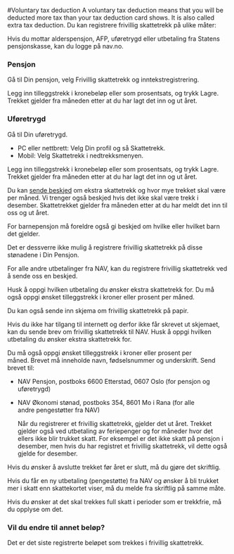 #Voluntary tax deduction
A voluntary tax deduction means that you will be deducted more tax than your tax deduction card shows. It is also called extra tax deduction.
Du kan registrere frivillig skattetrekk på ulike måter:

 Hvis du mottar alderspensjon, AFP, uføretrygd eller utbetaling fra Statens pensjonskasse, kan du logge på nav.no.

 ### Pensjon

 Gå til Din pensjon, velg Frivillig skattetrekk og inntekstregistrering.

 Legg inn tilleggstrekk i kronebeløp eller som prosentsats, og trykk Lagre. Trekket gjelder fra måneden etter at du har lagt det inn og ut året. 

 ### Uføretrygd

 Gå til Din uføretrygd.

 * PC eller nettbrett: Velg Din profil og så Skattetrekk.
* Mobil: Velg Skattetrekk i nedtrekksmenyen.

 Legg inn tilleggstrekk i kronebeløp eller som prosentsats, og trykk Lagre. Trekket gjelder fra måneden etter at du har lagt det inn og ut året.

  Du kan [sende beskjed](/person/kontakt-oss/nb/send-beskjed) om ekstra skattetrekk og hvor mye trekket skal være per måned. Vi trenger også beskjed hvis det ikke skal være trekk i desember. Skattetrekket gjelder fra måneden etter at du har meldt det inn til oss og ut året.

 For barnepensjon må foreldre også gi beskjed om hvilke eller hvilket barn det gjelder.

 Det er dessverre ikke mulig å registrere frivillig skattetrekk på disse stønadene i Din Pensjon.

 For alle andre utbetalinger fra NAV, kan du registrere frivillig skattetrekk ved å sende oss en beskjed.

 Husk å oppgi hvilken utbetaling du ønsker ekstra skattetrekk for. Du må også oppgi ønsket tilleggstrekk i kroner eller prosent per måned.   

  Du kan også sende inn skjema om frivillig skattetrekk på papir.

  Hvis du ikke har tilgang til internett og derfor ikke får skrevet ut skjemaet, kan du sende brev om frivillig skattetrekk til NAV. Husk å oppgi hvilken utbetaling du ønsker ekstra skattetrekk for.

  Du må også oppgi ønsket tilleggstrekk i kroner eller prosent per måned. Brevet må inneholde navn, fødselsnummer og underskrift. Send brevet til:

 * NAV Pensjon, postboks 6600 Etterstad, 0607 Oslo (for pensjon og uføretrygd)
* NAV Økonomi stønad, postboks 354, 8601 Mo i Rana (for alle andre pengestøtter fra NAV)

  Når du registrerer et frivillig skattetrekk, gjelder det ut året. Trekket gjelder også ved utbetaling av feriepenger og for måneder hvor det ellers ikke blir trukket skatt. For eksempel er det ikke skatt på pensjon i desember, men hvis du har registret et frivillig skattetrekk, vil dette også gjelde for desember.

Hvis du ønsker å avslutte trekket før året er slutt, må du gjøre det skriftlig.

Hvis du får en ny utbetaling (pengestøtte) fra NAV og ønsker å bli trukket mer i skatt enn skattekortet viser, må du melde fra skriftlig på samme måte.

Hvis du ønsker at det skal trekkes full skatt i perioder som er trekkfrie, må du opplyse om det.

### Vil du endre til annet beløp?

Det er det siste registrerte beløpet som trekkes i frivillig skattetrekk.

